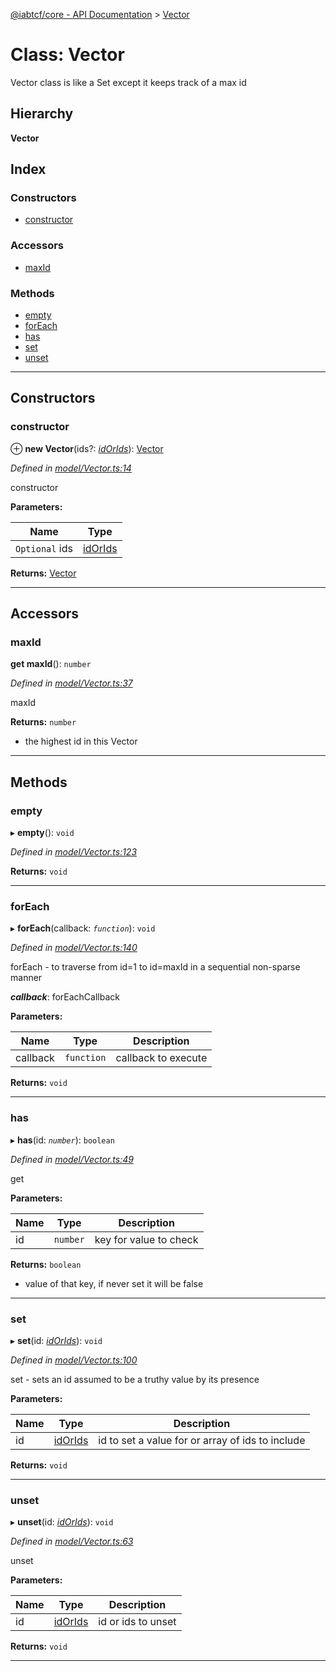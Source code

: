 [@iabtcf/core - API Documentation](../README.md) > [Vector](../classes/vector.md)

# Class: Vector

Vector class is like a Set except it keeps track of a max id

## Hierarchy

**Vector**

## Index

### Constructors

* [constructor](vector.md#constructor)

### Accessors

* [maxId](vector.md#maxid)

### Methods

* [empty](vector.md#empty)
* [forEach](vector.md#foreach)
* [has](vector.md#has)
* [set](vector.md#set)
* [unset](vector.md#unset)

---

## Constructors

<a id="constructor"></a>

###  constructor

⊕ **new Vector**(ids?: *[idOrIds](../#idorids)*): [Vector](vector.md)

*Defined in [model/Vector.ts:14](https://github.com/chrispaterson/iabtcf-es/blob/1e10023/modules/core/src/model/Vector.ts#L14)*

constructor

**Parameters:**

| Name | Type |
| ------ | ------ |
| `Optional` ids | [idOrIds](../#idorids) |

**Returns:** [Vector](vector.md)

___

## Accessors

<a id="maxid"></a>

###  maxId

**get maxId**(): `number`

*Defined in [model/Vector.ts:37](https://github.com/chrispaterson/iabtcf-es/blob/1e10023/modules/core/src/model/Vector.ts#L37)*

maxId

**Returns:** `number`
*   the highest id in this Vector

___

## Methods

<a id="empty"></a>

###  empty

▸ **empty**(): `void`

*Defined in [model/Vector.ts:123](https://github.com/chrispaterson/iabtcf-es/blob/1e10023/modules/core/src/model/Vector.ts#L123)*

**Returns:** `void`

___
<a id="foreach"></a>

###  forEach

▸ **forEach**(callback: *`function`*): `void`

*Defined in [model/Vector.ts:140](https://github.com/chrispaterson/iabtcf-es/blob/1e10023/modules/core/src/model/Vector.ts#L140)*

forEach - to traverse from id=1 to id=maxId in a sequential non-sparse manner

*__callback__*: forEachCallback

**Parameters:**

| Name | Type | Description |
| ------ | ------ | ------ |
| callback | `function` |  callback to execute |

**Returns:** `void`

___
<a id="has"></a>

###  has

▸ **has**(id: *`number`*): `boolean`

*Defined in [model/Vector.ts:49](https://github.com/chrispaterson/iabtcf-es/blob/1e10023/modules/core/src/model/Vector.ts#L49)*

get

**Parameters:**

| Name | Type | Description |
| ------ | ------ | ------ |
| id | `number` |  key for value to check |

**Returns:** `boolean`
*   value of that key, if never set it will be false

___
<a id="set"></a>

###  set

▸ **set**(id: *[idOrIds](../#idorids)*): `void`

*Defined in [model/Vector.ts:100](https://github.com/chrispaterson/iabtcf-es/blob/1e10023/modules/core/src/model/Vector.ts#L100)*

set - sets an id assumed to be a truthy value by its presence

**Parameters:**

| Name | Type | Description |
| ------ | ------ | ------ |
| id | [idOrIds](../#idorids) |  id to set a value for or array of ids to include |

**Returns:** `void`

___
<a id="unset"></a>

###  unset

▸ **unset**(id: *[idOrIds](../#idorids)*): `void`

*Defined in [model/Vector.ts:63](https://github.com/chrispaterson/iabtcf-es/blob/1e10023/modules/core/src/model/Vector.ts#L63)*

unset

**Parameters:**

| Name | Type | Description |
| ------ | ------ | ------ |
| id | [idOrIds](../#idorids) |  id or ids to unset |

**Returns:** `void`

___

